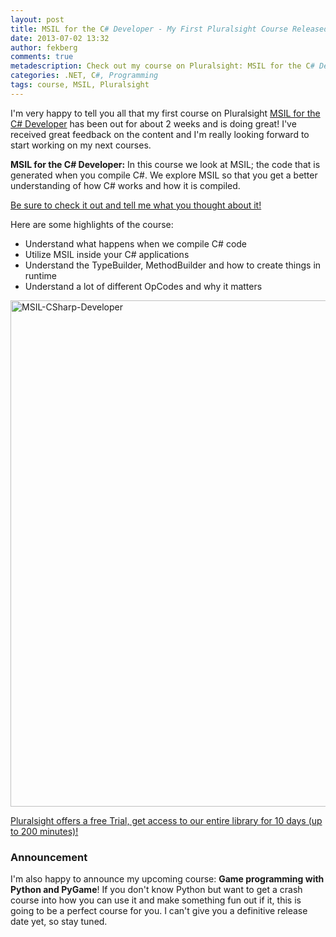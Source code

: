```yaml
---
layout: post
title: MSIL for the C# Developer - My First Pluralsight Course Released!
date: 2013-07-02 13:32
author: fekberg
comments: true
metadescription: Check out my course on Pluralsight: MSIL for the C# Develope!
categories: .NET, C#, Programming
tags: course, MSIL, Pluralsight
---
```

I'm very happy to tell you all that my first course on Pluralsight <a href="http://pluralsight.com/training/Courses/TableOfContents/msil-csharp-developer" target="_blank">MSIL for the C# Developer</a> has been out for about 2 weeks and is doing great! I've received great feedback on the content and I'm really looking forward to start working on my next courses.<!--excerpt-->

<strong>MSIL for the C# Developer:</strong> In this course we look at MSIL; the code that is generated when you compile C#. We explore MSIL so that you get a better understanding of how C# works and how it is compiled.

<a href="http://pluralsight.com/training/Courses/TableOfContents/msil-csharp-developer" target="_blank">Be sure to check it out and tell me what you thought about it!</a>

Here are some highlights of the course:
<ul>
	<li>Understand what happens when we compile C# code</li>
	<li>Utilize MSIL inside your C# applications</li>
	<li>Understand the TypeBuilder, MethodBuilder and how to create things in runtime</li>
	<li>Understand a lot of different OpCodes and why it matters</li>
</ul>

<a href="http://pluralsight.com/training/Courses/TableOfContents/msil-csharp-developer" target="_blank"><img src="http://cdn.filipekberg.se/fekberg-blog/wp-content/uploads/2013/07/MSIL-CSharp-Developer.png" alt="MSIL-CSharp-Developer" width="810" class="alignright size-full wp-image-2006" /></a>

<a href="https://pluralsight.com/training/Subscribe/Step1?isTrial=True" target="_blank">Pluralsight offers a free Trial, get access to our entire library for 10 days (up to 200 minutes)!</a>

<h3>Announcement</h3>
I'm also happy to announce my upcoming course: <strong>Game programming with Python and PyGame</strong>! If you don't know Python but want to get a crash course into how you can use it and make something fun out if it, this is going to be a perfect course for you. I can't give you a definitive release date yet, so stay tuned.